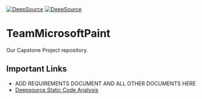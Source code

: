 [![DeepSource](https://deepsource.io/gh/JaredRathbun/TeamMicrosoftPaint.svg/?label=active+issues&show_trend=true&token=0XX6hXOaKY9fpq3BJ4l27N9O)](https://deepsource.io/gh/JaredRathbun/TeamMicrosoftPaint/?ref=repository-badge)
[![DeepSource](https://deepsource.io/gh/JaredRathbun/TeamMicrosoftPaint.svg/?label=resolved+issues&show_trend=true&token=0XX6hXOaKY9fpq3BJ4l27N9O)](https://deepsource.io/gh/JaredRathbun/TeamMicrosoftPaint/?ref=repository-badge)
# TeamMicrosoftPaint
Our Capstone Project repository.

## Important Links
- ADD REQUIREMENTS DOCUMENT AND ALL OTHER DOCUMENTS HERE
- [Deepsource Static Code Analysis](https://deepsource.io/gh/JaredRathbun/TeamMicrosoftPaint)
